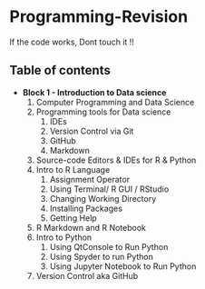 # Programming-Revision
If the code works, Dont touch it !!

## Table of contents
* **Block 1 - Introduction to Data science**
  1. Computer Programming and Data Science
  2. Programming tools for Data science
     1. IDEs
     2. Version Control via Git
     3. GitHub
     4. Markdown
  1. Source-code Editors & IDEs for R & Python
  2. Intro to R Language
     1. Assignment Operator
     2. Using Terminal/ R GUI / RStudio
     3. Changing Working Directory
     4. Installing Packages
     5. Getting Help
  1. R Markdown and R Notebook
  2. Intro to Python
     1. Using QtConsole to Run Python
     2. Using Spyder to run Python
     3. Using Jupyter Notebook to Run Python
  1. Version Control aka GitHub
 
